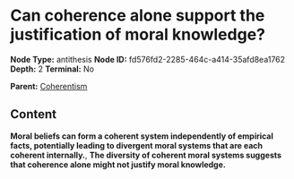 # Can coherence alone support the justification of moral knowledge?

**Node Type:** antithesis
**Node ID:** fd576fd2-2285-464c-a414-35afd8ea1762
**Depth:** 2
**Terminal:** No

**Parent:** [Coherentism](coherentism.md)

## Content

**Moral beliefs can form a coherent system independently of empirical facts, potentially leading to divergent moral systems that are each coherent internally.**, **The diversity of coherent moral systems suggests that coherence alone might not justify moral knowledge.**
